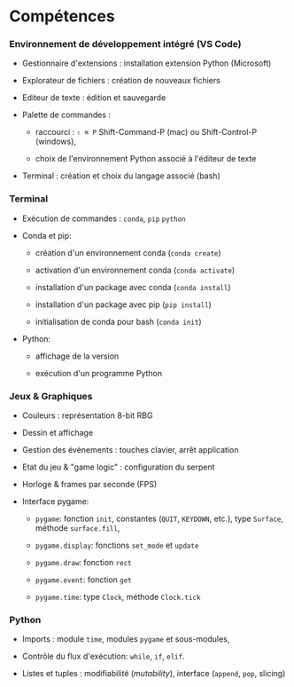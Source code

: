 # Compétences

### Environnement de développement intégré (VS Code)

  - Gestionnaire d'extensions : installation extension Python (Microsoft)

  - Explorateur de fichiers : création de nouveaux fichiers

  - Editeur de texte : édition et sauvegarde

  - Palette de commandes : 
  
      - raccourci : `⇧ ⌘ P` Shift-Command-P (mac) ou Shift-Control-P (windows),

      - choix de l'environnement Python associé à l'éditeur de texte

  - Terminal : création et choix du langage associé (bash)

### Terminal

  - Exécution de commandes : `conda`, `pip` `python`

  - Conda et pip: 

    - création d'un environnement conda (`conda create`)

    - activation d'un environnement conda (`conda activate`)

    - installation d'un package avec conda (`conda install`)

    - installation d'un package avec pip (`pip install`)

    - initialisation de conda pour bash (`conda init`)

  - Python: 
  
    - affichage de la version

    - exécution d'un programme Python



### Jeux & Graphiques

  - Couleurs : représentation 8-bit RBG

  - Dessin et affichage

  - Gestion des évènements : touches clavier, arrêt application

  - Etat du jeu & "game logic" : configuration du serpent

  - Horloge & frames par seconde (FPS)

  - Interface pygame:

    - `pygame`: fonction `init`, constantes (`QUIT`, `KEYDOWN`, etc.), type `Surface`, méthode `surface.fill`, 
      
    - `pygame.display`: fonctions `set_mode` et `update`

    - `pygame.draw`: fonction `rect`

    - `pygame.event`: fonction `get`

    - `pygame.time`: type `Clock`, méthode `Clock.tick`


### Python

  - Imports : module `time`, modules `pygame` et sous-modules,

  - Contrôle du flux d'exécution: `while`, `if`, `elif`.

  - Listes et tuples : modifiabilité (*mutability*), interface (`append`, `pop`, slicing)
